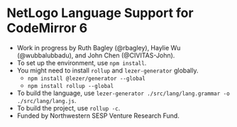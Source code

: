 # NetLogo Language Support for CodeMirror 6
* Work in progress by Ruth Bagley (@rbagley), Haylie Wu (@wubbalubbadu), and John Chen (@CIVITAS-John).
* To set up the environment, use `npm install`.
* You might need to install `rollup` and `lezer-generator` globally.
  * `npm install @lezer/generator --global`
  * `npm install rollup --global`
* To build the language, use `lezer-generator ./src/lang/lang.grammar -o ./src/lang/lang.js`.
* To build the project, use `rollup -c`.
* Funded by Northwestern SESP Venture Research Fund.
